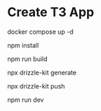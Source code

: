 # Create T3 App

docker compose up -d

npm install

npm run build

npx drizzle-kit generate

npx drizzle-kit push

npm run dev
